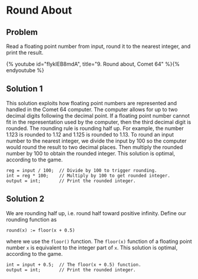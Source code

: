 # Round About

## Problem

Read a floating point number from input, round it to the nearest integer, and
print the result.

{% youtube id="flykIEB8mdA", title="9. Round about, Comet 64" %}{% endyoutube %}

## Solution 1

This solution exploits how floating point numbers are represented and handled in
the Comet 64 computer. The computer allows for up to two decimal digits
following the decimal point. If a floating point number cannot fit in the
representation used by the computer, then the third decimal digit is rounded.
The rounding rule is rounding half up. For example, the number 1.123 is rounded
to 1.12 and 1.125 is rounded to 1.13. To round an input number to the nearest
integer, we divide the input by 100 so the computer would round the result to
two decimal places. Then multiply the rounded number by 100 to obtain the
rounded integer. This solution is optimal, according to the game.

```
reg = input / 100;  // Divide by 100 to trigger rounding.
int = reg * 100;    // Multiply by 100 to get rounded integer.
output = int;       // Print the rounded integer.
```

## Solution 2

We are rounding half up, i.e. round half toward positive infinity. Define our
rounding function as

```
round(x) := floor(x + 0.5)
```

where we use the `floor()` function. The `floor(x)` function of a floating point
number `x` is equivalent to the integer part of `x`. This solution is optimal,
according to the game.

```
int = input + 0.5;  // The floor(x + 0.5) function.
output = int;       // Print the rounded integer.
```
